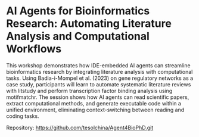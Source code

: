 # AI Agents for Bioinformatics Research: Automating Literature Analysis and Computational Workflows

This workshop demonstrates how IDE-embedded AI agents can streamline bioinformatics research by integrating literature analysis with computational tasks. Using Badia-i-Mompel et al. (2023) on gene regulatory networks as a case study, participants will learn to automate systematic literature reviews with litstudy and perform transcription factor binding analysis using motifmatchr. The session shows how AI agents can read scientific papers, extract computational methods, and generate executable code within a unified environment, eliminating context-switching between reading and coding tasks.

Repository: https://github.com/tesolchina/Agent4BioPhD.git